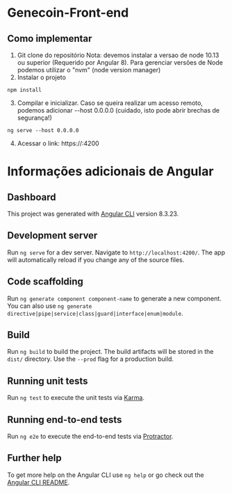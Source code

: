 # Genecoin-Front-end

## Como implementar

1. Git clone do repositório
Nota: devemos instalar a versao de node 10.13 ou superior (Requerido por Angular 8). Para gerenciar versões de Node podemos utilizar o "nvm" (node version manager)
2. Instalar o projeto
```
npm install
```
3. Compilar e inicializar. Caso se queira realizar um acesso remoto, podemos adicionar --host 0.0.0.0 (cuidado, isto pode abrir brechas de segurança!)
```
ng serve --host 0.0.0.0
```
4. Acessar o link: https://<ip-maquina-host>:4200

# Informações adicionais de Angular

## Dashboard

This project was generated with [Angular CLI](https://github.com/angular/angular-cli) version 8.3.23.

## Development server

Run `ng serve` for a dev server. Navigate to `http://localhost:4200/`. The app will automatically reload if you change any of the source files.

## Code scaffolding

Run `ng generate component component-name` to generate a new component. You can also use `ng generate directive|pipe|service|class|guard|interface|enum|module`.

## Build

Run `ng build` to build the project. The build artifacts will be stored in the `dist/` directory. Use the `--prod` flag for a production build.

## Running unit tests

Run `ng test` to execute the unit tests via [Karma](https://karma-runner.github.io).

## Running end-to-end tests

Run `ng e2e` to execute the end-to-end tests via [Protractor](http://www.protractortest.org/).

## Further help

To get more help on the Angular CLI use `ng help` or go check out the [Angular CLI README](https://github.com/angular/angular-cli/blob/master/README.md).
